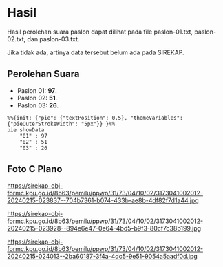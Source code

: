 # Hasil

Hasil perolehan suara paslon dapat dilihat pada file paslon-01.txt, paslon-02.txt, dan paslon-03.txt.

Jika tidak ada, artinya data tersebut belum ada pada SIREKAP.

## Perolehan Suara

 * Paslon 01: **97**.
 * Paslon 02: **51**.
 * Paslon 03: **26**.

```mermaid
%%{init: {"pie": {"textPosition": 0.5}, "themeVariables": {"pieOuterStrokeWidth": "5px"}} }%%
pie showData
    "01" : 97
    "02" : 51
    "03" : 26
```
## Foto C Plano

https://sirekap-obj-formc.kpu.go.id/8b63/pemilu/ppwp/31/73/04/10/02/3173041002012-20240215-023837--704b7361-b074-433b-ae8b-4df82f7d1a44.jpg

https://sirekap-obj-formc.kpu.go.id/8b63/pemilu/ppwp/31/73/04/10/02/3173041002012-20240215-023928--894e6e47-0e64-4bd5-b9f3-80cf7c38b199.jpg

https://sirekap-obj-formc.kpu.go.id/8b63/pemilu/ppwp/31/73/04/10/02/3173041002012-20240215-024013--2ba60187-3f4a-4dc5-9e51-9054a5aadf0d.jpg
